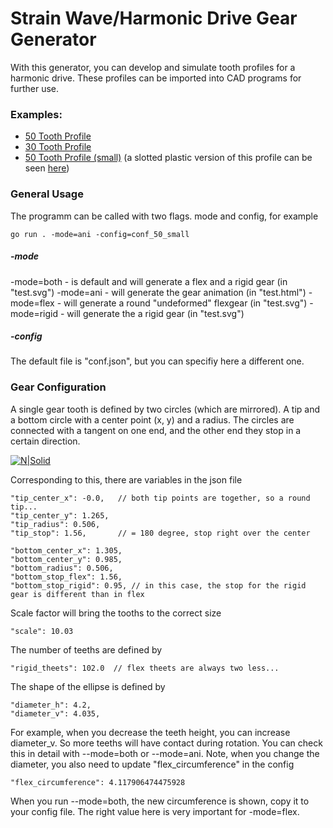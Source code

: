 # Strain Wave/Harmonic Drive Gear Generator

With this generator, you can develop and simulate tooth profiles for a harmonic drive. These profiles can be imported into CAD programs for further use.


### Examples:

- [50 Tooth Profile](https://retwin.com/github/test1.html)
- [30 Tooth Profile](https://retwin.com/github/test2.html)
- [50 Tooth Profile (small)](https://retwin.com/github/test3.html) (a slotted plastic version of this profile can be seen [here](https://www.youtube.com/watch?v=iLJkPBIP0VU))
 
### General Usage

The programm can be called with two flags. mode and config, for example

    go run . -mode=ani -config=conf_50_small

##### -mode

-mode=both - is default and will generate a flex and a rigid gear (in "test.svg") 
-mode=ani - will generate the gear animation (in "test.html")
-mode=flex - will generate a round "undeformed" flexgear (in "test.svg")
-mode=rigid - will generate the a rigid gear (in "test.svg")

##### -config

The default file is "conf.json", but you can specifiy here a different one.

### Gear Configuration 

A single gear tooth is defined by two circles (which are mirrored). A tip and a bottom circle with a center point (x, y) and a radius. The circles are connected with a tangent on one end, and the other end they stop in a certain direction.

[![N|Solid](https://retwin.com/github/teeth_circles.jpg)](https://retwin.com/github/teeth_circles.jpg)

Corresponding to this, there are variables in the json file

	"tip_center_x": -0.0,   // both tip points are together, so a round tip...
	"tip_center_y": 1.265,
	"tip_radius": 0.506,
	"tip_stop": 1.56,       // = 180 degree, stop right over the center

	"bottom_center_x": 1.305,
	"bottom_center_y": 0.985,
	"bottom_radius": 0.506,
	"bottom_stop_flex": 1.56,
	"bottom_stop_rigid": 0.95, // in this case, the stop for the rigid gear is different than in flex

Scale factor will bring the tooths to the correct size

	"scale": 10.03
	
The number of teeths are defined by

	"rigid_theets": 102.0  // flex theets are always two less...
 	
The shape of the ellipse is defined by

	"diameter_h": 4.2,
	"diameter_v": 4.035,

For example, when you decrease the teeth height, you can increase diameter_v. So more teeths will have contact during rotation. You can check this in detail with --mode=both or --mode=ani. Note, when you change the diameter, you also need to update "flex_circumference" in the config

	"flex_circumference": 4.117906474475928

When you run --mode=both, the new circumference is shown, copy it to your config file. The right value here is very important for -mode=flex. 






